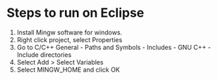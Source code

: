 # Steps to run on Eclipse
1. Install Mingw software for windows.
2. Right click project, select Properties
3. Go to C/C++ General - Paths and Symbols - Includes - GNU C++ - Include directories
4. Select Add > Select Variables
5. Select MINGW_HOME and click OK 